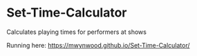 # Set-Time-Calculator
Calculates playing times for performers at shows

Running here: https://mwynwood.github.io/Set-Time-Calculator/
